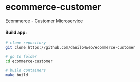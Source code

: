 # ecommerce-customer
Ecommerce - Customer Microservice

#### Build app:

```bash
# clone repository
git clone https://github.com/danilo4web/ecommerce-customer

# go to folder
cd ecommerce-customer

# build containers
make build
```